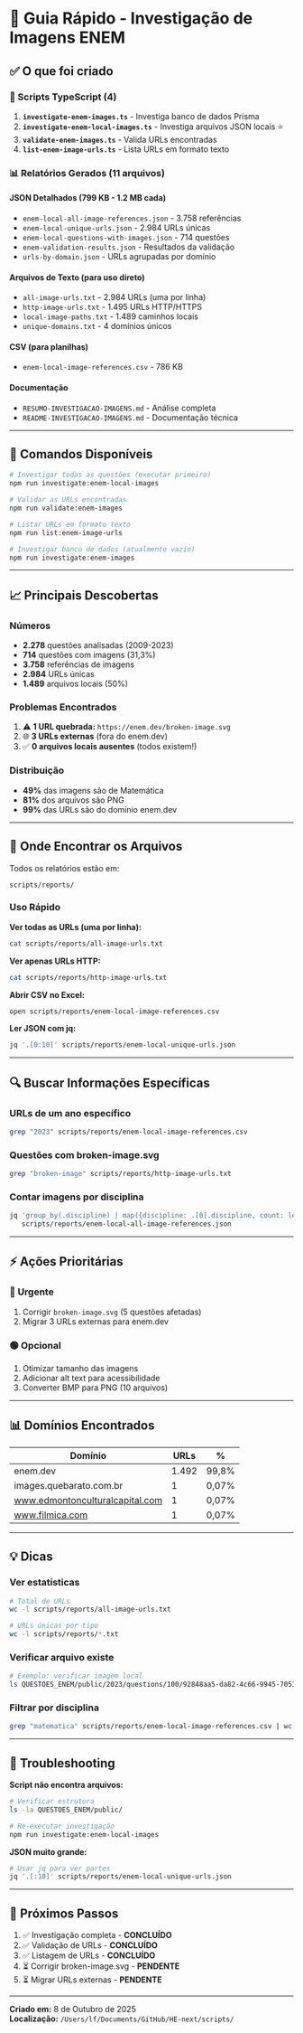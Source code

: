 # 🚀 Guia Rápido - Investigação de Imagens ENEM

## ✅ O que foi criado

### 📜 Scripts TypeScript (4)

1. **`investigate-enem-images.ts`** - Investiga banco de dados Prisma
2. **`investigate-enem-local-images.ts`** - Investiga arquivos JSON locais ⭐
3. **`validate-enem-images.ts`** - Valida URLs encontradas
4. **`list-enem-image-urls.ts`** - Lista URLs em formato texto

### 📊 Relatórios Gerados (11 arquivos)

#### JSON Detalhados (799 KB - 1.2 MB cada)
- `enem-local-all-image-references.json` - 3.758 referências
- `enem-local-unique-urls.json` - 2.984 URLs únicas
- `enem-local-questions-with-images.json` - 714 questões
- `enem-validation-results.json` - Resultados da validação
- `urls-by-domain.json` - URLs agrupadas por domínio

#### Arquivos de Texto (para uso direto)
- `all-image-urls.txt` - 2.984 URLs (uma por linha)
- `http-image-urls.txt` - 1.495 URLs HTTP/HTTPS
- `local-image-paths.txt` - 1.489 caminhos locais
- `unique-domains.txt` - 4 domínios únicos

#### CSV (para planilhas)
- `enem-local-image-references.csv` - 786 KB

#### Documentação
- `RESUMO-INVESTIGACAO-IMAGENS.md` - Análise completa
- `README-INVESTIGACAO-IMAGENS.md` - Documentação técnica

---

## 🎯 Comandos Disponíveis

```bash
# Investigar todas as questões (executar primeiro)
npm run investigate:enem-local-images

# Validar as URLs encontradas
npm run validate:enem-images

# Listar URLs em formato texto
npm run list:enem-image-urls

# Investigar banco de dados (atualmente vazio)
npm run investigate:enem-images
```

---

## 📈 Principais Descobertas

### Números
- **2.278** questões analisadas (2009-2023)
- **714** questões com imagens (31,3%)
- **3.758** referências de imagens
- **2.984** URLs únicas
- **1.489** arquivos locais (50%)

### Problemas Encontrados
1. ⚠️ **1 URL quebrada:** `https://enem.dev/broken-image.svg`
2. 🌐 **3 URLs externas** (fora do enem.dev)
3. ✅ **0 arquivos locais ausentes** (todos existem!)

### Distribuição
- **49%** das imagens são de Matemática
- **81%** dos arquivos são PNG
- **99%** das URLs são do domínio enem.dev

---

## 📁 Onde Encontrar os Arquivos

Todos os relatórios estão em:
```
scripts/reports/
```

### Uso Rápido

**Ver todas as URLs (uma por linha):**
```bash
cat scripts/reports/all-image-urls.txt
```

**Ver apenas URLs HTTP:**
```bash
cat scripts/reports/http-image-urls.txt
```

**Abrir CSV no Excel:**
```bash
open scripts/reports/enem-local-image-references.csv
```

**Ler JSON com jq:**
```bash
jq '.[0:10]' scripts/reports/enem-local-unique-urls.json
```

---

## 🔍 Buscar Informações Específicas

### URLs de um ano específico
```bash
grep "2023" scripts/reports/enem-local-image-references.csv
```

### Questões com broken-image.svg
```bash
grep "broken-image" scripts/reports/http-image-urls.txt
```

### Contar imagens por disciplina
```bash
jq 'group_by(.discipline) | map({discipline: .[0].discipline, count: length})' \
   scripts/reports/enem-local-all-image-references.json
```

---

## ⚡ Ações Prioritárias

### 🔴 Urgente
1. Corrigir `broken-image.svg` (5 questões afetadas)
2. Migrar 3 URLs externas para enem.dev

### 🟢 Opcional
1. Otimizar tamanho das imagens
2. Adicionar alt text para acessibilidade
3. Converter BMP para PNG (10 arquivos)

---

## 📊 Domínios Encontrados

| Domínio | URLs | % |
|---------|------|---|
| enem.dev | 1.492 | 99,8% |
| images.quebarato.com.br | 1 | 0,07% |
| www.edmontonculturalcapital.com | 1 | 0,07% |
| www.filmica.com | 1 | 0,07% |

---

## 💡 Dicas

### Ver estatísticas
```bash
# Total de URLs
wc -l scripts/reports/all-image-urls.txt

# URLs únicas por tipo
wc -l scripts/reports/*.txt
```

### Verificar arquivo existe
```bash
# Exemplo: verificar imagem local
ls QUESTOES_ENEM/public/2023/questions/100/92848aa5-da82-4c66-9945-7051120a42c9.jpg
```

### Filtrar por disciplina
```bash
grep "matematica" scripts/reports/enem-local-image-references.csv | wc -l
```

---

## 🐛 Troubleshooting

**Script não encontra arquivos:**
```bash
# Verificar estrutura
ls -la QUESTOES_ENEM/public/

# Re-executar investigação
npm run investigate:enem-local-images
```

**JSON muito grande:**
```bash
# Usar jq para ver partes
jq '.[:10]' scripts/reports/enem-local-unique-urls.json
```

---

## 📝 Próximos Passos

1. ✅ Investigação completa - **CONCLUÍDO**
2. ✅ Validação de URLs - **CONCLUÍDO**
3. ✅ Listagem de URLs - **CONCLUÍDO**
4. ⏳ Corrigir broken-image.svg - **PENDENTE**
5. ⏳ Migrar URLs externas - **PENDENTE**

---

**Criado em:** 8 de Outubro de 2025  
**Localização:** `/Users/lf/Documents/GitHub/HE-next/scripts/`


